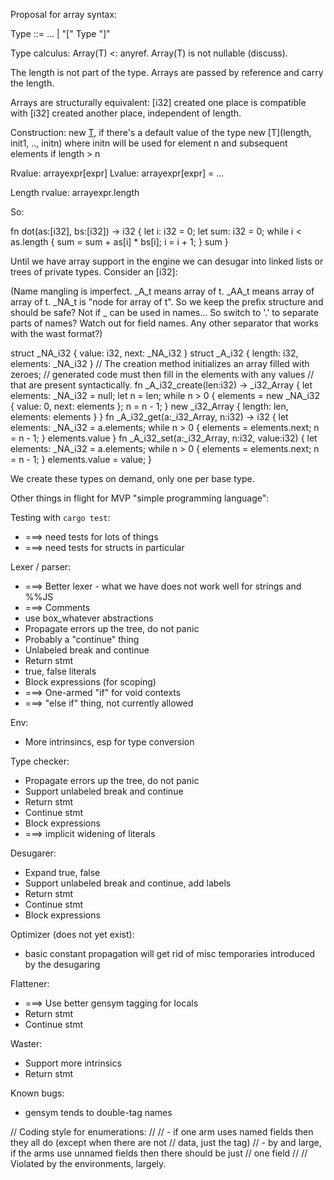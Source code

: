 Proposal for array syntax:

Type ::= ... | "[" Type "]"

Type calculus: Array(T) <: anyref.
Array(T) is not nullable (discuss).

The length is not part of the type.  Arrays are passed by reference
and carry the length.

Arrays are structurally equivalent: [i32] created one place is
compatible with [i32] created another place, independent of length.

Construction: new [T](length), if there's a default value of the type
              new [T](length, init1, .., initn) where initn will be used for element n and subsequent elements if length > n

Rvalue: arrayexpr[expr]
Lvalue: arrayexpr[expr] = ...

Length rvalue: arrayexpr.length

So:

  fn dot(as:[i32], bs:[i32]) -> i32 {
    let i: i32 = 0;
    let sum: i32 = 0;
    while i < as.length {
      sum = sum + as[i] * bs[i];
      i = i + 1;
    }
    sum
  }

Until we have array support in the engine we can desugar into linked lists or trees of private types.  Consider an [i32]:

(Name mangling is imperfect.  _A_t means array of t.  _AA_t means
array of array of t.  _NA_t is "node for array of t".  So we keep the
prefix structure and should be safe?  Not if _ can be used in names...
So switch to '.' to separate parts of names?  Watch out for field
names.  Any other separator that works with the wast format?)

  struct _NA_i32 {
    value: i32,
    next: _NA_i32
  }
  struct _A_i32 {
    length: i32,
    elements: _NA_i32
  }
  // The creation method initializes an array filled with zeroes;
  // generated code must then fill in the elements with any values
  // that are present syntactically.
  fn _A_i32_create(len:i32) -> _i32_Array {
    let elements: _NA_i32 = null;
    let n = len;
    while n > 0 {
      elements = new _NA_i32 { value: 0, next: elements };
      n = n - 1;
    }
    new _i32_Array { length: len, elements: elements }
  }
  fn _A_i32_get(a:_i32_Array, n:i32) -> i32 {
    let elements: _NA_i32 = a.elements;
    while n > 0 {
      elements = elements.next;
      n = n - 1;
    }
    elements.value
  }
  fn _A_i32_set(a:_i32_Array, n:i32, value:i32) {
    let elements: _NA_i32 = a.elements;
    while n > 0 {
      elements = elements.next;
      n = n - 1;
    }
    elements.value = value;
  }

We create these types on demand, only one per base type.

Other things in flight for MVP "simple programming language":

Testing with `cargo test`:

  - ===> need tests for lots of things
  - ===> need tests for structs in particular

Lexer / parser:

  - ===> Better lexer - what we have does not work well for strings and %%JS
  - ===> Comments
  - use box_whatever abstractions
  - Propagate errors up the tree, do not panic
  - Probably a "continue" thing
  - Unlabeled break and continue
  - Return stmt
  - true, false literals
  - Block expressions (for scoping)
  - ===> One-armed "if" for void contexts
  - ===> "else if" thing, not currently allowed

Env:

  - More intrinsincs, esp for type conversion

Type checker:

  - Propagate errors up the tree, do not panic
  - Support unlabeled break and continue
  - Return stmt
  - Continue stmt
  - Block expressions
  - ===> implicit widening of literals

Desugarer:

  - Expand true, false
  - Support unlabeled break and continue, add labels
  - Return stmt
  - Continue stmt
  - Block expressions

Optimizer (does not yet exist):

 - basic constant propagation will get rid of misc temporaries introduced by the
   desugaring

Flattener:

  - ===> Use better gensym tagging for locals
  - Return stmt
  - Continue stmt

Waster:

  - Support more intrinsics
  - Return stmt

Known bugs:

  - gensym tends to double-tag names


// Coding style for enumerations:
//
// - if one arm uses named fields then they all do (except when there are not
//   data, just the tag)
// - by and large, if the arms use unnamed fields then there should be just
//   one field
//
// Violated by the environments, largely.

